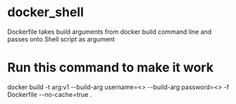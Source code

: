 # docker_shell
Dockerfile takes build arguments from docker build command line and passes onto Shell script as argument
# Run this command to make it work
docker build -t arg:v1 --build-arg username=<> --build-arg password=<> -f Dockerfile --no-cache=true . 
